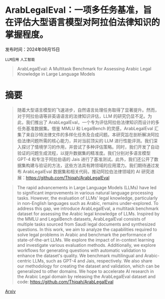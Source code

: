 # ArabLegalEval：一项多任务基准，旨在评估大型语言模型对阿拉伯法律知识的掌握程度。

发布时间：2024年08月15日

`LLM应用` `人工智能`

> ArabLegalEval: A Multitask Benchmark for Assessing Arabic Legal Knowledge in Large Language Models

# 摘要

> 随着大型语言模型的飞速进步，自然语言处理任务取得了显著提升。然而，对于阿拉伯语等非英语语言的法律知识评估，LLM 的研究仍显不足。为此，我们推出了 ArabLegalEval，一个专为评估阿拉伯法律知识而设计的多任务基准数据集。借鉴 MMLU 和 LegalBench 的灵感，ArabLegalEval 汇集了来自沙特法律文件的多样化任务及合成问题。本研究旨在剖析解决阿拉伯法律问题所需的核心能力，并对当前顶尖的 LLM 进行性能评测。我们深入探讨了情境学习的作用，并尝试了多种评估策略。同时，我们开发了自动验证的问题生成流程，以提升数据集的精准度。我们分别对多语言模型 GPT-4 和专注于阿拉伯语的 Jais 进行了基准测试。此外，我们还公开了数据集构建与验证的方法，这些方法具有跨领域的应用潜力。我们期待通过发布 ArabLegalEval 数据集和相关代码，推动阿拉伯法律领域的 AI 研究进展：https://github.com/Thiqah/ArabLegalEval

> The rapid advancements in Large Language Models (LLMs) have led to significant improvements in various natural language processing tasks. However, the evaluation of LLMs' legal knowledge, particularly in non-English languages such as Arabic, remains under-explored. To address this gap, we introduce ArabLegalEval, a multitask benchmark dataset for assessing the Arabic legal knowledge of LLMs. Inspired by the MMLU and LegalBench datasets, ArabLegalEval consists of multiple tasks sourced from Saudi legal documents and synthesized questions. In this work, we aim to analyze the capabilities required to solve legal problems in Arabic and benchmark the performance of state-of-the-art LLMs. We explore the impact of in-context learning and investigate various evaluation methods. Additionally, we explore workflows for generating questions with automatic validation to enhance the dataset's quality. We benchmark multilingual and Arabic-centric LLMs, such as GPT-4 and Jais, respectively. We also share our methodology for creating the dataset and validation, which can be generalized to other domains. We hope to accelerate AI research in the Arabic Legal domain by releasing the ArabLegalEval dataset and code: https://github.com/Thiqah/ArabLegalEval

[Arxiv](https://arxiv.org/abs/2408.07983)